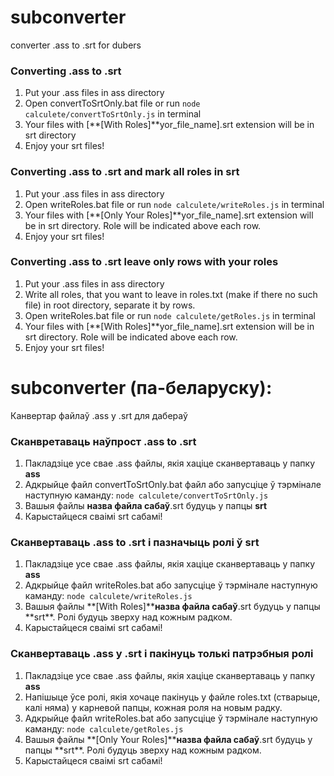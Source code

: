 # subconverter

converter .ass to .srt for dubers

### Converting .ass to .srt

1. Put your .ass files in ass directory
2. Open convertToSrtOnly.bat file or run `node calculete/convertToSrtOnly.js` in terminal
3. Your files with [**[With Roles]**yor_file_name].srt extension will be in srt directory
4. Enjoy your srt files!

### Converting .ass to .srt and mark all roles in srt

1. Put your .ass files in ass directory
2. Open writeRoles.bat file or run `node calculete/writeRoles.js` in terminal
3. Your files with [**[Only Your Roles]**yor_file_name].srt extension will be in srt directory. Role will be indicated above each row.
4. Enjoy your srt files!

### Converting .ass to .srt leave only rows with your roles

1. Put your .ass files in ass directory
2. Write all roles, that you want to leave in roles.txt (make if there no such file) in root directory, separate it by rows.
3. Open writeRoles.bat file or run `node calculete/getRoles.js` in terminal
4. Your files with [**[With Roles]**yor_file_name].srt extension will be in srt directory. Role will be indicated above each row.
5. Enjoy your srt files!

# subconverter (па-беларуску):

Канвертар файлаў .ass у .srt для дабераў

### Сканвретаваць наўпрост .ass to .srt

1. Пакладзіце усе свае .ass файлы, якія хаціце сканвертаваць у папку **ass**
2. Адкрыйце файл convertToSrtOnly.bat файл або запусціце ў тэрмінале наступную каманду: `node calculete/convertToSrtOnly.js`
3. Вашыя файлы **назва файла сабаў**.srt будуць у папцы **srt**
4. Карыстайцеся сваімі srt сабамі!

### Сканвертаваць .ass to .srt і пазначыць ролі ў srt

1. Пакладзіце усе свае .ass файлы, якія хаціце сканвертаваць у папку **ass**
2. Адкрыйце файл writeRoles.bat або запусціце ў тэрмінале наступную каманду: `node calculete/writeRoles.js`
3. Вашыя файлы **[With Roles]\*\***назва файла сабаў**.srt будуць у папцы **srt\*\*. Ролі будуць зверху над кожным радком.
4. Карыстайцеся сваімі srt сабамі!

### Сканвертаваць .ass у .srt і пакінуць толькі патрэбныя ролі

1. Пакладзіце усе свае .ass файлы, якія хаціце сканвертаваць у папку **ass**
2. Напішыце ўсе ролі, якія хочаце пакінуць у файле roles.txt (стварыце, калі няма) у карневой папцы, кожная роля на новым радку.
3. Адкрыйце файл writeRoles.bat або запусціце ў тэрмінале наступную каманду: `node calculete/getRoles.js`
4. Вашыя файлы **[Only Your Roles]\*\***назва файла сабаў**.srt будуць у папцы **srt\*\*. Ролі будуць зверху над кожным радком.
5. Карыстайцеся сваімі srt сабамі!
